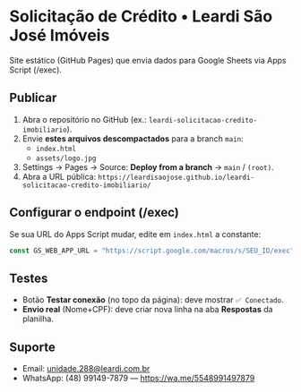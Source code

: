 # Solicitação de Crédito • Leardi São José Imóveis

Site estático (GitHub Pages) que envia dados para Google Sheets via Apps Script (/exec).

## Publicar
1. Abra o repositório no GitHub (ex.: `leardi-solicitacao-credito-imobiliario`).
2. Envie **estes arquivos descompactados** para a branch `main`:
   - `index.html`
   - `assets/logo.jpg`
3. Settings → Pages → Source: **Deploy from a branch** → `main` / `(root)`.
4. Abra a URL pública: `https://leardisaojose.github.io/leardi-solicitacao-credito-imobiliario/`

## Configurar o endpoint (/exec)
Se sua URL do Apps Script mudar, edite em `index.html` a constante:
```js
const GS_WEB_APP_URL = "https://script.google.com/macros/s/SEU_ID/exec";
```

## Testes
- Botão **Testar conexão** (no topo da página): deve mostrar `✅ Conectado`.
- **Envio real** (Nome+CPF): deve criar nova linha na aba **Respostas** da planilha.

## Suporte
- Email: unidade.288@leardi.com.br
- WhatsApp: (48) 99149-7879 — https://wa.me/5548991497879
